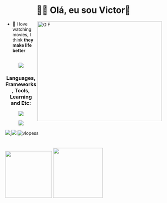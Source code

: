 


<h1 align="center">👨‍💻 Olá, eu sou Victor👋</h1>
<img align="right" alt="GIF" src="https://user-images.githubusercontent.com/121266927/212063189-82aba6a1-9c29-4dde-93fe-843df2bf5ef6.gif" width="400" height="320"/> 
<p>


  
- 🐧 I love watching movies, I think **they make life better**
<br>
<div align="center">
  <a href = "https://victorpersonalsite.vlopess.repl.co/" target="_blank"><img src="https://img.shields.io/badge/-(SITE EM PRODUÇÃO)-%23333?style=for-the-badge&logoColor=white" target="_blank"></a>
</div>
</p>
<h3 align="center">Languages, Frameworks, Tools, Learning and Etc:</h3>
<p align="center">
  <a href="https://skillicons.dev">
    <img src="https://skillicons.dev/icons?i=flutter,dart,py,flask,django,spring,java,linux,ubuntu" />
  </a>
</p>
<p align="center">
  <a href="https://skillicons.dev">
    <img src="https://skillicons.dev/icons?i=c,js,html,css,jquery,postgres,git,firebase,cs" />
  </a>
</p>
<div>
  <a href = "mailto:victorldev8@gmail.com" target="_blank"><img src="https://img.shields.io/badge/-Gmail-%23333?style=for-the-badge&logo=gmail&logoColor=white&color=red" target="_blank"</a>
<a href = "https://medium.com/@Victorldev" target="_blank"><img src="https://img.shields.io/badge/-Medium-%23333?style=for-the-badge&logo=medium&logoColor=white" target="_blank"></a>
<img src="https://komarev.com/ghpvc/?username=vlopess&label=Profile%20views&color=0e75b6&style=flat" alt="vlopess" />
</div>

# 
<div align="justify">
  <img  height="150em" src="https://github-readme-stats.vercel.app/api/top-langs/?username=vlopess&layout=compact&hide_progress=false&show_icons=true&theme=onedark&include_all_commits=true&count_private=true"/>
  <img  height="160em" src="https://github-readme-stats.vercel.app/api?username=vlopess&show_icons=true&theme=onedark&include_all_commits=true&count_private=true&rank_icon=github"/>
</div>

  
